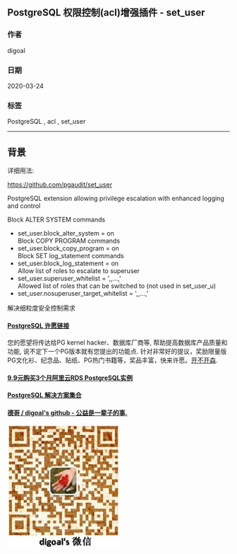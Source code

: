 ## PostgreSQL 权限控制(acl)增强插件 - set_user   
                                                                                        
### 作者                                                                                                                                                        
digoal                                                                                                                                                                                                 
                                                                                                          
### 日期                                                                                                                                                                                                 
2020-03-24                                                                                                                                                                                             
                                                                                                                                                                                                 
### 标签                                                                                                                                                                                                 
PostgreSQL , acl , set_user       
                                                                                                     
----                                                                                               
                                                                                                          
## 背景          
详细用法:  
  
https://github.com/pgaudit/set_user  
  
PostgreSQL extension allowing privilege escalation with enhanced logging and control  
  
Block ALTER SYSTEM commands  
- set_user.block_alter_system = on  
Block COPY PROGRAM commands  
- set_user.block_copy_program = on  
Block SET log_statement commands  
- set_user.block_log_statement = on  
Allow list of roles to escalate to superuser  
- set_user.superuser_whitelist = '<role1>,<role2>,...,<roleN>'  
Allowed list of roles that can be switched to (not used in set_user_u)  
- set_user.nosuperuser_target_whitelist = '<role1>,<role2>,...,<roleN>'  
  
解决细粒度安全控制需求  
    
  
  
  
  
  
  
  
  
  
  
  
  
  
  
  
  
  
  
  
  
  
  
  
  
  
  
  
  
  
  
  
  
  
  
  
  
  
  
  
  
  
  
  
  
  
  
  
  
  
  
  
  
  
#### [PostgreSQL 许愿链接](https://github.com/digoal/blog/issues/76 "269ac3d1c492e938c0191101c7238216")
您的愿望将传达给PG kernel hacker、数据库厂商等, 帮助提高数据库产品质量和功能, 说不定下一个PG版本就有您提出的功能点. 针对非常好的提议，奖励限量版PG文化衫、纪念品、贴纸、PG热门书籍等，奖品丰富，快来许愿。[开不开森](https://github.com/digoal/blog/issues/76 "269ac3d1c492e938c0191101c7238216").  
  
  
#### [9.9元购买3个月阿里云RDS PostgreSQL实例](https://www.aliyun.com/database/postgresqlactivity "57258f76c37864c6e6d23383d05714ea")
  
  
#### [PostgreSQL 解决方案集合](https://yq.aliyun.com/topic/118 "40cff096e9ed7122c512b35d8561d9c8")
  
  
#### [德哥 / digoal's github - 公益是一辈子的事.](https://github.com/digoal/blog/blob/master/README.md "22709685feb7cab07d30f30387f0a9ae")
  
  
![digoal's wechat](../pic/digoal_weixin.jpg "f7ad92eeba24523fd47a6e1a0e691b59")
  
